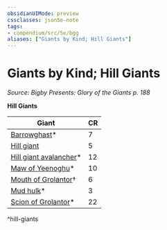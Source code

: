 ```yaml
---
obsidianUIMode: preview
cssclasses: json5e-note
tags:
- compendium/src/5e/bgg
aliases: ["Giants by Kind; Hill Giants"]
---
```

# Giants by Kind; Hill Giants
*Source: Bigby Presents: Glory of the Giants p. 188* 

**Hill Giants**

| Giant | CR |
|-------|----|
| [Barrowghast](/Systems/5e/bestiary/undead/barrowghast-bgg.md)* | 7 |
| [Hill giant](/Systems/5e/bestiary/giant/hill-giant.md) | 5 |
| [Hill giant avalancher](/Systems/5e/bestiary/giant/hill-giant-avalancher-bgg.md)* | 12 |
| [Maw of Yeenoghu](/Systems/5e/bestiary/fiend/maw-of-yeenoghu-bgg.md)* | 10 |
| [Mouth of Grolantor](/Systems/5e/bestiary/giant/mouth-of-grolantor-mpmm.md)† | 6 |
| [Mud hulk](/Systems/5e/bestiary/elemental/mud-hulk-bgg.md)* | 3 |
| [Scion of Grolantor](/Systems/5e/bestiary/giant/scion-of-grolantor-bgg.md)* | 22 |
^hill-giants